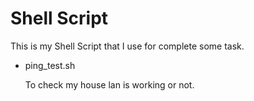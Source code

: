# Shell Script
  This is my Shell Script that I use for complete some task.

  * ping_test.sh
    
    To check my house lan is working or not.
